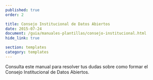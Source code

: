 ```yaml
---
published: true
order: 2

title: Consejo Institucional de Datos Abiertos
date: 2015-07-24
document: /guia/manuales-plantillas/consejo-institucional.html
hide_link: true

section: templates
category: templates
---
```


Consulta este manual para resolver tus dudas sobre como formar el Consejo Institucional de Datos Abiertos.